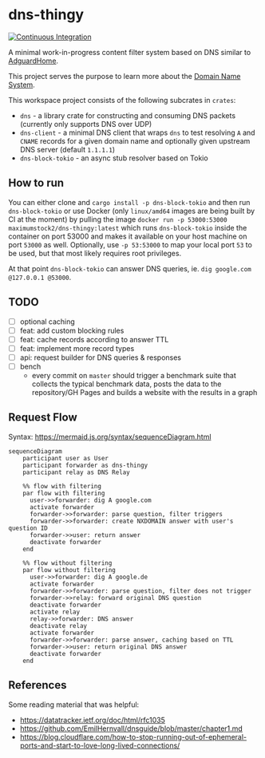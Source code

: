 # dns-thingy

[![Continuous Integration](https://github.com/maximumstock/dns-thingy/actions/workflows/rust.yml/badge.svg?branch=master)](https://github.com/maximumstock/dns-thingy/actions/workflows/rust.yml)

A minimal work-in-progress content filter system based on DNS similar to [AdguardHome](https://github.com/AdguardTeam/AdGuardHome).

This project serves the purpose to learn more about the [Domain Name System](https://en.wikipedia.org/wiki/Domain_Name_System).

This workspace project consists of the following subcrates in `crates`:

- `dns` - a library crate for constructing and consuming DNS packets (currently only supports DNS over UDP)
- `dns-client` - a minimal DNS client that wraps `dns` to test resolving `A` and `CNAME` records for a given domain name
  and optionally given upstream DNS server (default `1.1.1.1`)
- `dns-block-tokio` - an async stub resolver based on Tokio

## How to run

You can either clone and `cargo install -p dns-block-tokio` and then run `dns-block-tokio`
or use Docker (only `linux/amd64` images are being built by CI at the moment) by pulling the image
`docker run -p 53000:53000 maximumstock2/dns-thingy:latest`
which runs `dns-block-tokio` inside the container on port 53000 and makes it available on your host machine
on port `53000` as well. Optionally, use `-p 53:53000` to map your local port `53` to be used, but that most likely requires root privileges.

At that point `dns-block-tokio` can answer DNS queries, ie. `dig google.com @127.0.0.1 @53000`.

## TODO

- [ ] optional caching
- [ ] feat: add custom blocking rules
- [ ] feat: cache records according to answer TTL
- [ ] feat: implement more record types
- [ ] api: request builder for DNS queries & responses
- [ ] bench
  - every commit on `master` should trigger a benchmark suite that collects the typical benchmark data, posts the data to the repository/GH Pages and builds a website with the results in a graph

## Request Flow

Syntax: https://mermaid.js.org/syntax/sequenceDiagram.html

```mermaid
sequenceDiagram
    participant user as User
    participant forwarder as dns-thingy
    participant relay as DNS Relay

    %% flow with filtering
    par flow with filtering
      user->>forwarder: dig A google.com
      activate forwarder
      forwarder->>forwarder: parse question, filter triggers
      forwarder->>forwarder: create NXDOMAIN answer with user's question ID
      forwarder->>user: return answer
      deactivate forwarder
    end

    %% flow without filtering
    par flow without filtering
      user->>forwarder: dig A google.de
      activate forwarder
      forwarder->>forwarder: parse question, filter does not trigger
      forwarder->>relay: forward original DNS question
      deactivate forwarder
      activate relay
      relay->>forwarder: DNS answer
      deactivate relay
      activate forwarder
      forwarder->>forwarder: parse answer, caching based on TTL
      forwarder->>user: return original DNS answer
      deactivate forwarder
    end
```

## References

Some reading material that was helpful:

- https://datatracker.ietf.org/doc/html/rfc1035
- https://github.com/EmilHernvall/dnsguide/blob/master/chapter1.md
- https://blog.cloudflare.com/how-to-stop-running-out-of-ephemeral-ports-and-start-to-love-long-lived-connections/
